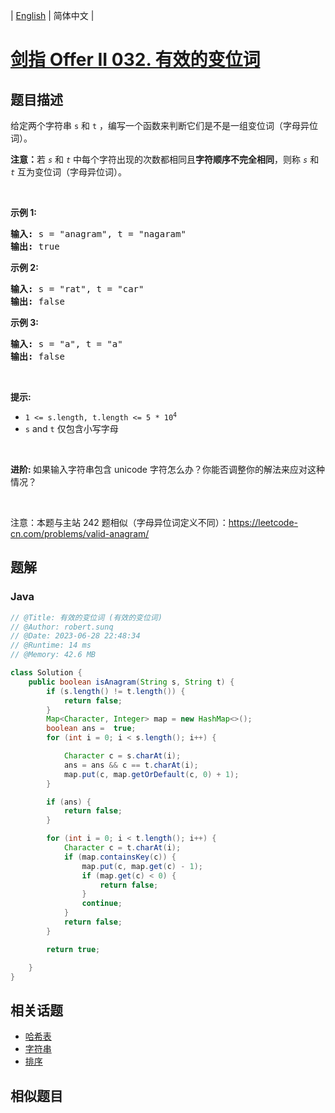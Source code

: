 
| [English](README_EN.md) | 简体中文 |

# [剑指 Offer II 032. 有效的变位词](https://leetcode.cn//problems/dKk3P7/)

## 题目描述

<p>给定两个字符串 <code>s</code> 和 <code>t</code> ，编写一个函数来判断它们是不是一组变位词（字母异位词）。</p>

<p><strong>注意：</strong>若&nbsp;<code><em>s</em></code> 和 <code><em>t</em></code><em>&nbsp;</em>中每个字符出现的次数都相同且<strong>字符顺序不完全相同</strong>，则称&nbsp;<code><em>s</em></code> 和 <code><em>t</em></code><em>&nbsp;</em>互为变位词（字母异位词）。</p>

<p>&nbsp;</p>

<p><strong>示例&nbsp;1:</strong></p>

<pre>
<strong>输入:</strong> s = &quot;anagram&quot;, t = &quot;nagaram&quot;
<strong>输出:</strong> true
</pre>

<p><strong>示例 2:</strong></p>

<pre>
<strong>输入:</strong> s = &quot;rat&quot;, t = &quot;car&quot;
<strong>输出: </strong>false</pre>

<p><strong>示例 3:</strong></p>

<pre>
<strong>输入:</strong> s = &quot;a&quot;, t = &quot;a&quot;
<strong>输出: </strong>false</pre>

<p>&nbsp;</p>

<p><strong>提示:</strong></p>

<ul>
	<li><code>1 &lt;= s.length, t.length &lt;= 5 * 10<sup>4</sup></code></li>
	<li><code>s</code>&nbsp;and&nbsp;<code>t</code>&nbsp;仅包含小写字母</li>
</ul>

<p>&nbsp;</p>

<p><strong>进阶:&nbsp;</strong>如果输入字符串包含 unicode 字符怎么办？你能否调整你的解法来应对这种情况？</p>

<p>&nbsp;</p>

<p><meta charset="UTF-8" />注意：本题与主站 242&nbsp;题相似（字母异位词定义不同）：<a href="https://leetcode-cn.com/problems/valid-anagram/">https://leetcode-cn.com/problems/valid-anagram/</a></p>


## 题解


### Java

```Java
// @Title: 有效的变位词 (有效的变位词)
// @Author: robert.sunq
// @Date: 2023-06-28 22:48:34
// @Runtime: 14 ms
// @Memory: 42.6 MB

class Solution {
    public boolean isAnagram(String s, String t) {
        if (s.length() != t.length()) {
            return false;
        }
        Map<Character, Integer> map = new HashMap<>();
        boolean ans =  true;
        for (int i = 0; i < s.length(); i++) {

            Character c = s.charAt(i);
            ans = ans && c == t.charAt(i);
            map.put(c, map.getOrDefault(c, 0) + 1);
        }

        if (ans) {
            return false;
        }

        for (int i = 0; i < t.length(); i++) {
            Character c = t.charAt(i);
            if (map.containsKey(c)) {
                map.put(c, map.get(c) - 1);
                if (map.get(c) < 0) {
                    return false;
                }
                continue;
            }
            return false;
        }

        return true;

    }
}
```



## 相关话题

- [哈希表](https://leetcode.cn//tag/hash-table)
- [字符串](https://leetcode.cn//tag/string)
- [排序](https://leetcode.cn//tag/sorting)

## 相似题目



